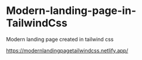 # Modern-landing-page-in-TailwindCss
Modern landing page created in tailwind css

https://modernlandingpagetailwindcss.netlify.app/
